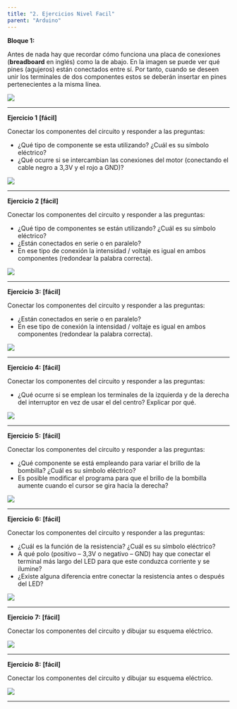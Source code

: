 ```yaml
---
title: "2. Ejercicios Nivel Facil"
parent: "Arduino"
---
```



**Bloque 1:**

Antes de nada hay que recordar cómo funciona una placa de conexiones (**breadboard** en inglés) como la de abajo. En la imagen se puede ver qué pines (agujeros) están conectados entre sí. Por tanto, cuando se deseen unir los terminales de dos componentes estos se deberán insertar en pines pertenecientes a la misma línea.

![](images/breadboard.png)

* * *

**Ejercicio 1** **\[fácil\]**

Conectar los componentes del circuito y responder a las preguntas:

*   ¿Qué tipo de componente se esta utilizando? ¿Cuál es su símbolo eléctrico?
*   ¿Qué ocurre si se intercambian las conexiones del motor (conectando el cable negro a 3,3V y el rojo a GND)?

![](images/exercise1-1%20%281%29.png)

* * *

****Ejercicio**** **2** **\[fácil\]**

Conectar los componentes del circuito y responder a las preguntas:

*   ¿Qué tipo de componentes se están utilizando? ¿Cuál es su símbolo eléctrico?
*   ¿Están conectados en serie o en paralelo?
*   En ese tipo de conexión la intensidad / voltaje es igual en ambos componentes (redondear la palabra correcta).

![](images/exercise2.png?time=1730735304246)

* * *

****Ejercicio**** **3:** **\[fácil\]**

Conectar los componentes del circuito y responder a las preguntas:

*   ¿Están conectados en serie o en paralelo?
*   En ese tipo de conexión la intensidad / voltaje es igual en ambos componentes (redondear la palabra correcta).

![](images/exercise3.png)

* * *

**Ejercicio 4:** **\[fácil\]**

Conectar los componentes del circuito y responder a las preguntas:

*   ¿Qué ocurre si se emplean los terminales de la izquierda y de la derecha del interruptor en vez de usar el del centro? Explicar por qué.

![](images/exercise4.png)

* * *

****Ejercicio**** **5:** **\[fácil\]**

Conectar los componentes del circuito y responder a las preguntas:

*   ¿Qué componente se está empleando para variar el brillo de la bombilla? ¿Cuál es su símbolo eléctrico?
*   Es posible modificar el programa para que el brillo de la bombilla aumente cuando el cursor se gira hacia la derecha?

![](images/exercise5-1.png)

* * *

****Ejercicio**** **6:** **\[fácil\]**

Conectar los componentes del circuito y responder a las preguntas:

*   ¿Cuál es la función de la resistencia? ¿Cuál es su símbolo eléctrico?
*   A qué polo (positivo – 3,3V o negativo – GND) hay que conectar el terminal más largo del LED para que este conduzca corriente y se ilumine?
*   ¿Existe alguna diferencia entre conectar la resistencia antes o después del LED?

![](images/exercise7.png)

* * *

****Ejercicio**** **7:** **\[fácil\]**

Conectar los componentes del circuito y dibujar su esquema eléctrico.

![](images/exercise8.png)

* * *

****Ejercicio**** **8:** **\[fácil\]**

Conectar los componentes del circuito y dibujar su esquema eléctrico.

![](images/exercise9.png)

* * *